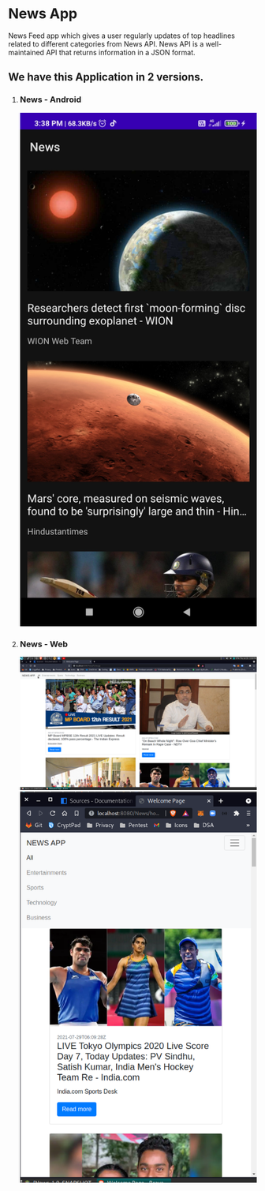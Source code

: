 
<h1>News App</h1>
<p>News Feed app which gives a user regularly updates of top headlines related to different categories from News API. News API is a well-maintained API that returns information in a JSON format.</p>
<h2>We have this Application in 2 versions.</h2>
<ol>
  <li> <h3>News - Android</h3> </li>
    <img src="https://github.com/vermapranav86/News-Android-Web-/blob/main/screenshots/Screenshot_2021-07-23-15-38-47-323_com.example.news.jpg" width="480">

  <li> <h3> News - Web</h3> </li>
   <img src="https://github.com/vermapranav86/News-Android-Web-/blob/main/screenshots/all.png" width="480">  <img src="https://github.com/vermapranav86/News-Android-Web-/blob/main/screenshots/small.png" width="480">

  </ol>


